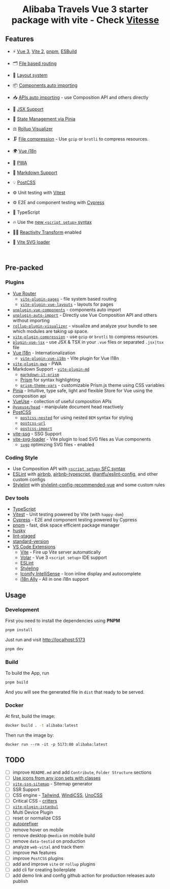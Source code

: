 <h1 align='center'>Alibaba Travels Vue 3 starter package with vite
- Check <a href="https://github.com/antfu/vitesse">Vitesse</a>
</h1>

## Features

- ⚡️ [Vue 3](https://github.com/vuejs/core), [Vite 2](https://github.com/vitejs/vite), [pnpm](https://pnpm.io/), [ESBuild](https://github.com/evanw/esbuild)

- 🗂 [File based routing](./src/pages)

- 📑 [Layout system](./src/layouts)

- 📦 [Components auto importing](./src/components)

- 📥 [APIs auto importing](https://github.com/antfu/unplugin-auto-import) - use Composition API and others directly

- 📐 [JSX Support](https://www.npmjs.com/package/@vitejs/plugin-vue-jsx)

- 🍍 [State Management via Pinia](https://pinia.vuejs.org/)

- ⚖️ [Rollup Visualizer](https://github.com/btd/rollup-plugin-visualizer)

- 🗜️ [File compression](https://github.com/vbenjs/vite-plugin-compression) - Use `gzip` or `brotli` to compress resources.

- 🌍 [Vue i18n](https://github.com/intlify/vue-i18n-next)

- 📲 [PWA](https://github.com/antfu/vite-plugin-pwa)

- 📩 [Markdown Support](https://github.com/antfu/vite-plugin-md)

- 💡 [PostCSS](https://postcss.org/)

- ⚙️ Unit testing with [Vitest](https://github.com/vitest-dev/vitest)

- ⚙️ E2E and component testing with [Cypress](https://www.cypress.io/)

- 🦾 TypeScript

- 🔥 Use the [new `<script setup>` syntax](https://github.com/vuejs/rfcs/pull/227)

- 🤙🏻 [Reactivity Transform](https://vuejs.org/guide/extras/reactivity-transform.html) enabled

- 🔁 [Vite SVG loader](https://github.com/jpkleemans/vite-svg-loader)

<br>

## Pre-packed

### Plugins

- [Vue Router](https://github.com/vuejs/vue-router)
  - [`vite-plugin-pages`](https://github.com/hannoeru/vite-plugin-pages) - file system based routing
  - [`vite-plugin-vue-layouts`](https://github.com/JohnCampionJr/vite-plugin-vue-layouts) - layouts for pages
- [`unplugin-vue-components`](https://github.com/antfu/unplugin-vue-components) - components auto import
- [`unplugin-auto-import`](https://github.com/antfu/unplugin-auto-import) - Directly use Vue Composition API and others without importing
- [`rollup-plugin-visualizer`](https://github.com/btd/rollup-plugin-visualizer) - visualize and analyze your bundle to see which modules are taking up space.
- [`vite-plugin-compression`](https://github.com/vbenjs/vite-plugin-compression) - use `gzip` or `brotli` to compress resources.
- [`plugin-vue-jsx`](https://www.npmjs.com/package/@vitejs/plugin-vue-jsx) - use JSX & TSX in your `.vue` files or separated `.jsx|tsx` file
- [Vue I18n](https://github.com/intlify/vue-i18n-next) - Internationalization
  - [`vite-plugin-vue-i18n`](https://github.com/intlify/vite-plugin-vue-i18n) - Vite plugin for Vue I18n
- [`vite-plugin-pwa`](https://github.com/antfu/vite-plugin-pwa) - PWA
- Markdown Support - [`vite-plugin-md`](https://github.com/antfu/vite-plugin-md)
  - [`markdown-it-prism`](https://github.com/jGleitz/markdown-it-prism)
  - [Prism](https://prismjs.com/) for syntax highlighting
  - [`prism-theme-vars`](https://github.com/antfu/prism-theme-vars) - customizable Prism.js theme using CSS variables
- [Pinia](https://pinia.esm.dev) - Intuitive, type safe, light and flexible Store for Vue using the composition api
- [VueUse](https://github.com/antfu/vueuse) - collection of useful composition APIs
- [`@vueuse/head`](https://github.com/vueuse/head) - manipulate document head reactively
- [PostCSS](https://postcss.org/)
  - [`postcss-nested`](https://github.com/postcss/postcss-nested) for using nested `BEM` syntax for styling
  - [`postcss-url`](https://github.com/postcss/postcss-url)
  - [`postcss-import`](https://github.com/postcss/postcss-import)
- [vite-ssg](https://github.com/antfu/vite-ssg) - SSG Support
- [vite-svg-loader](https://github.com/jpkleemans/vite-svg-loader) - Vite plugin to load SVG files as Vue components
  - [`svgo`](https://github.com/svg/svgo) optimizing SVG files - enabled

### Coding Style

- Use Composition API with [`<script setup>` SFC syntax](https://github.com/vuejs/rfcs/pull/227)
- [ESLint](https://eslint.org/) with [airbnb](https://github.com/airbnb/javascript), [airbnb-typescript](https://github.com/iamturns/eslint-config-airbnb-typescript), [@antfu/eslint-config](https://github.com/antfu/eslint-config), and other custom configs
- [Stylelint](https://stylelint.io/) with [stylelint-config-recommended-vue](https://github.com/ota-meshi/stylelint-config-recommended-vue) and some custom rules

### Dev tools

- [TypeScript](https://www.typescriptlang.org/)
- [Vitest](https://github.com/vitest-dev/vitest) - Unit testing powered by Vite (with `happy-dom`)
- [Cypress](https://www.cypress.io/) - E2E and component testing powered by Cypress
- [pnpm](https://pnpm.js.org/) - fast, disk space efficient package manager
- [husky](https://github.com/typicode/husky)
- [lint-staged](https://github.com/okonet/lint-staged)
- [standard-version](https://github.com/conventional-changelog/standard-version)
- [VS Code Extensions](./.vscode/extensions.json)
  - [Vite](https://marketplace.visualstudio.com/items?itemName=antfu.vite) - Fire up Vite server automatically
  - [Volar](https://marketplace.visualstudio.com/items?itemName=johnsoncodehk.volar) - Vue 3 `<script setup>` IDE support
  - [ESLint](https://marketplace.visualstudio.com/items?itemName=dbaeumer.vscode-eslint)
  - [Styleling](https://marketplace.visualstudio.com/items?itemName=stylelint.vscode-stylelint)
  - [Iconify IntelliSense](https://marketplace.visualstudio.com/items?itemName=antfu.iconify) - Icon inline display and autocomplete
  - [i18n Ally](https://marketplace.visualstudio.com/items?itemName=lokalise.i18n-ally) - All in one i18n support

## Usage

### Development

First you need to install the dependencies using **PNPM**

```bash
pnpm install
```

Just run and visit <http://localhost:5173>

```bash
pnpm dev
```

### Build

To build the App, run

```bash
pnpm build
```

And you will see the generated file in `dist` that ready to be served.

### Docker

At first, build the image:

```bash
docker build . -t alibaba:latest
```

Then run the image by:

```
docker run --rm -it -p 5173:80 alibaba:latest
```

## TODO

- [ ] improve `README.md` and add `Contribute`, `Folder Structure` sections
- [ ] [Use icons from any icon sets with classes](https://github.com/antfu/)
- [ ] [`vite-ssg-sitemap`](https://github.com/jbaubree/vite-ssg-sitemap) - Sitemap generator
- [ ] SSR Support
- [ ] CSS engine - [Tailwind](https://tailwindcss.com/), [WindiCSS](https://windicss.org/), [UnoCSS](https://github.com/antfu/unocss)
- [ ] Critical CSS - [critters](https://github.com/GoogleChromeLabs/critters)
- [ ] [`vite-plugin-istanbul`](https://github.com/ifaxity/vite-plugin-istanbul)
- [ ] Multi Device Plugin
- [ ] reset or normalize CSS
- [ ] [autoprefixer](https://github.com/postcss/autoprefixer)
- [ ] remove hover on mobile
- [ ] remove desktop `@media` on mobile build
- [ ] remove `data-testid` on production
- [ ] analyze `web-vital` and track them
- [ ] improve `PWA` features
- [ ] improve `PostCSS` plugins
- [ ] add and improve `vite` or `rollup` plugins
- [ ] add cli for creating boilerplate
- [ ] add demo link and config github action for production releases auto publish

